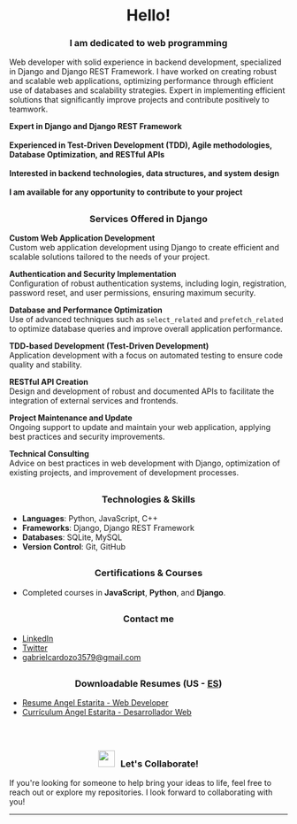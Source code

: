 

## <h1 align="center">Hello!</h1>
<h3 align="center"></h3>
<h3 align="center">I am dedicated to web programming</h3>

Web developer with solid experience in backend development, specialized in Django and Django REST Framework. I have
worked on creating robust and scalable web applications, optimizing performance through efficient use of databases and
scalability strategies. Expert in implementing efficient solutions that significantly improve projects and contribute positively
to teamwork.

**Expert in Django and Django REST Framework**
<br/>
<br/>
**Experienced in Test-Driven Development (TDD), Agile methodologies, Database Optimization, and RESTful APIs**
<br/>
<br/>
**Interested in backend technologies, data structures, and system design**
<br/>
<br/>
**I am available for any opportunity to contribute to your project**

## <h3 align="center">Services Offered in Django</h3>

**Custom Web Application Development**  
Custom web application development using Django to create efficient and scalable solutions tailored to the needs of your project.

**Authentication and Security Implementation**  
Configuration of robust authentication systems, including login, registration, password reset, and user permissions, ensuring maximum security.

**Database and Performance Optimization**  
Use of advanced techniques such as `select_related` and `prefetch_related` to optimize database queries and improve overall application performance.

**TDD-based Development (Test-Driven Development)**  
Application development with a focus on automated testing to ensure code quality and stability.

**RESTful API Creation**  
Design and development of robust and documented APIs to facilitate the integration of external services and frontends.

**Project Maintenance and Update**  
Ongoing support to update and maintain your web application, applying best practices and security improvements.

**Technical Consulting**  
Advice on best practices in web development with Django, optimization of existing projects, and improvement of development processes.

## <h3 align="center">Technologies & Skills</h3>
- **Languages**: Python, JavaScript, C++
- **Frameworks**: Django, Django REST Framework
- **Databases**: SQLite, MySQL
- **Version Control**: Git, GitHub

## <h3 align="center">Certifications & Courses</h3>
- Completed courses in **JavaScript**, **Python**, and **Django**.

## <h3 align="center">Contact me</h3>
- [LinkedIn](https://www.linkedin.com/in/ángel-estarita-21002822a/)
- [Twitter](https://x.com/xAd4247250)
- [gabrielcardozo3579@gmail.com](https://mail.google.com/mail/u/0/#inbox?compose=GTvVlcSKhcBwMxGggmrFNkRvjKRZDcMbkprCQKKQnHpBJkkXghwvTGSjgVntDhCdrGthlHrpcHchQ) 

## <h3 align="center">Downloadable Resumes (US - <a href="https://github.com/xAd4/xAd4/blob/main/ES-README.md/">ES</a>)</h3>
- [Resume Angel Estarita - Web Developer](https://github.com/xAd4/xAd4/blob/main/CV%20Angel%20Estarita%20-%20Web%20Developer.pdf)
- [Currículum  Ángel Estarita - Desarrollador Web](https://github.com/xAd4/xAd4/blob/main/CV%20Ángel%20Estarita%20-%20Desarrollador%20Web.pdf)

<br/>

## <h3 align="center"><img src="https://media.giphy.com/media/iY8CRBdQXODJSCERIr/giphy.gif" width="30" height="30" style="margin-right: 10px;">Let's Collaborate!</h3>
If you're looking for someone to help bring your ideas to life, feel free to reach out or explore my repositories. I look forward to collaborating with you! 

<hr/>
